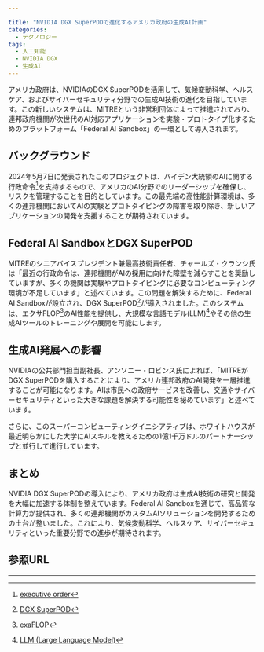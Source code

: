 ```yaml
---

title: "NVIDIA DGX SuperPODで進化するアメリカ政府の生成AI計画"
categories:
  - テクノロジー
tags:
  - 人工知能
  - NVIDIA DGX
  - 生成AI
---
```


アメリカ政府は、NVIDIAのDGX SuperPODを活用して、気候変動科学、ヘルスケア、およびサイバーセキュリティ分野での生成AI技術の進化を目指しています。この新しいシステムは、MITREという非営利団体によって推進されており、連邦政府機関が次世代のAI対応アプリケーションを実験・プロトタイプ化するためのプラットフォーム「Federal AI Sandbox」の一環として導入されます。

## バックグラウンド

2024年5月7日に発表されたこのプロジェクトは、バイデン大統領のAIに関する行政命令[^1]を支持するもので、アメリカのAI分野でのリーダーシップを確保し、リスクを管理することを目的としています。この最先端の高性能計算環境は、多くの連邦機関においてAIの実験とプロトタイピングの障害を取り除き、新しいアプリケーションの開発を支援することが期待されています。

## Federal AI SandboxとDGX SuperPOD

MITREのシニアバイスプレジデント兼最高技術責任者、チャールズ・クランシ氏は「最近の行政命令は、連邦機関がAIの採用に向けた障壁を減らすことを奨励していますが、多くの機関は実験やプロトタイピングに必要なコンピューティング環境が不足しています」と述べています。この問題を解決するために、Federal AI Sandboxが設立され、DGX SuperPOD[^2]が導入されました。このシステムは、エクサFLOP[^3]のAI性能を提供し、大規模な言語モデル(LLM)[^4]やその他の生成AIツールのトレーニングや展開を可能にします。

## 生成AI発展への影響

NVIDIAの公共部門担当副社長、アンソニー・ロビンス氏によれば、「MITREがDGX SuperPODを購入することにより、アメリカ連邦政府のAI開発を一層推進することが可能になります。AIは市民への政府サービスを改善し、交通やサイバーセキュリティといった大きな課題を解決する可能性を秘めています」と述べています。

さらに、このスーパーコンピューティングイニシアティブは、ホワイトハウスが最近明らかにした大学にAIスキルを教えるための1億1千万ドルのパートナーシップと並行して進行しています。

## まとめ

NVIDIA DGX SuperPODの導入により、アメリカ政府は生成AI技術の研究と開発を大幅に加速する体制を整えています。Federal AI Sandboxを通じて、高品質な計算力が提供され、多くの連邦機関がカスタムAIソリューションを開発するための土台が整いました。これにより、気候変動科学、ヘルスケア、サイバーセキュリティといった重要分野での進歩が期待されます。

## 参照URL
[^1]: [executive order](https://eow.alc.co.jp/search?q=executive+order)
[^2]: [DGX SuperPOD](https://www.nvidia.com/ja-jp/data-center/dgx-superpod/)
[^3]: [exaFLOP](https://ja.wikipedia.org/wiki/%E3%82%A8%E3%82%AF%E3%82%B5%E3%82%B9%E3%82%B1%E3%83%BC%E3%83%AB%E3%82%B3%E3%83%B3%E3%83%94%E3%83%A5%E3%83%BC%E3%82%BF)
[^4]: [LLM (Large Language Model)](https://atmarkit.itmedia.co.jp/ait/articles/2303/13/news013.html)

---
